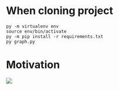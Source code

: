 # When cloning project

    py -m virtualenv env
    source env/bin/activate
    py -m pip install -r requirements.txt
    py graph.py

# Motivation

<img src="graph.svg">